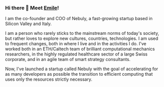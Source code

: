 ### Hi there 👋 Meet [Emile](https://www.linkedin.com/in/emile-courthoud/)!

I am the co-founder and COO of Nebuly, a fast-growing startup based in Silicon Valley and Italy.

I am a person who rarely sticks to the mainstream norms of today's society, but rather loves to explore new cultures, countries, technologies. I am used to frequent changes, both in where I live and in the activities I do. I've worked both in an ETH/Caltech team of brilliant computational mechanics researchers, in the highly regulated healthcare sector of a large Swiss corporate, and in an agile team of smart strategy consultants. 

Now, I've launched a startup called Nebuly with the goal of accelerating for as many developers as possible the transition to efficient computing that uses only the resources strictly necessary.
